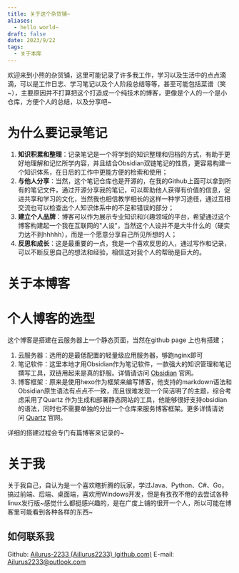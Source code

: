 ```yaml
---
title: 关于这个杂货铺~
aliases:
  - hello world~
draft: false
date: 2023/9/22
tags:
  - 关于本库
---
```

欢迎来到小熊的杂货铺，这里可能记录了许多我工作，学习以及生活中的点点滴滴，可以是工作日志、学习笔记以及个人阶段总结等等，甚至可能包括菜谱（笑~），主要原因并不打算把这个打造成一个纯技术的博客，更像是个人的一个是小仓库，方便个人的总结，以及分享吧~

# 为什么要记录笔记

1. **知识积累和整理**：记录笔记是一个将学到的知识整理和归档的方式，有助于更好地理解和记忆所学内容，并且结合Obsidian双链笔记的性质，更容易构建一个知识体系，在日后的工作中更能方便的检索和使用；
2. **与他人分享**：当然，这个笔记仓库也是开源的，在我的Github上面可以拿到所有的笔记文件，通过开源分享我的笔记，可以帮助他人获得有价值的信息，促进共享和学习的文化，当然我也相信教学相长的这样一种学习途径，通过互相交流也可以检查出个人知识体系中的不足和错误的部分；
3. **建立个人品牌**：博客可以作为展示专业知识和兴趣领域的平台，希望通过这个博客构建起一个我在互联网的"人设"，当然这个人设并不是大牛什么的（硬实力达不到hhhhh），而是一个愿意分享自己所见所想的人；
4. **反思和成长**：这是最重要的一点，我是一个喜欢反思的人，通过写作和记录，可以不断反思自己的想法和经验，相信这对我个人的帮助是巨大的。

# 关于本博客
# 个人博客的选型

这个博客是搭建在云服务器上一个静态页面，当然在github page 上也有搭建；

1. 云服务器：选用的是最低配置的轻量级应用服务器，够跑nginx即可
2. 笔记软件：这里本地才用Obsidian作为笔记软件，一款强大的知识管理和笔记撰写工具，双链用起来是真的舒服。详情请访问 [Obsidian](https://obsidian.md/) 官网。
3. 博客框架：原来是使用hexo作为框架来编写博客，他支持的markdown语法和Obsidian原生语法有点点不一致，而且很难发现一个简洁明了的主题，综合考虑采用了Quartz 作为生成和部署静态网站的工具，他能够很好支持obsidian的语法，同时也不需要单独的分出一个仓库来服务博客框架。更多详情请访问 [Quartz](https://quartz.jzhao.xyz/) 官网。

详细的搭建过程会专门有篇博客来记录的\~
# 关于我

关于我自己，自认为是一个喜欢瞎折腾的玩家，学过Java、Python、C#、Go，搞过前端、后端、桌面端，喜欢用Windows开发，但是有孜孜不倦的去尝试各种linux发行版\~感觉什么都挺感兴趣的，是在广度上铺的很开一个人，所以可能在博客里可能看到各种各样的东西\~


## 如何联系我

Github: [Ailurus-2233 (Aillurus2233) (github.com)](https://github.com/Ailurus-2233)
E-mail: Ailurus2233@outlook.com